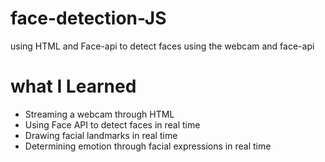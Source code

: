 # face-detection-JS
using HTML and Face-api to detect faces using the webcam and face-api

# what I Learned
- Streaming a webcam through HTML
- Using Face API to detect faces in real time
- Drawing facial landmarks in real time
- Determining emotion through facial expressions in real time
